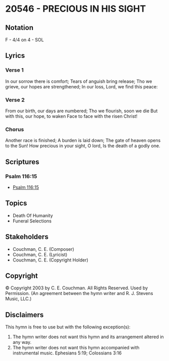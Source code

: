 # 20546 - PRECIOUS IN HIS SIGHT

## Notation

F - 4/4 on 4 - SOL

## Lyrics

### Verse 1

In our sorrow there is comfort; Tears of anguish bring release; Tho we grieve, our hopes are strengthened; In our loss, Lord, we find this peace:

### Verse 2

From our birth, our days are numbered; Tho we flourish, soon we die But with this, our hope, to waken Face to face with the risen Christ!

### Chorus

Another race is finished; A burden is laid down; The gate of heaven opens to the Sun! How precious in your sight, O lord, Is the death of a godly one.


## Scriptures

### Psalm 116:15

- [Psalm 116:15](https://www.biblegateway.com/passage/?search=Psalm%20116%3A15)


## Topics

- Death Of Humanity
- Funeral Selections

## Stakeholders

- Couchman, C. E. (Composer)
- Couchman, C. E. (Lyricist)
- Couchman, C. E. (Copyright Holder)

## Copyright

© Copyright 2003 by C. E. Couchman. All Rights Reserved. Used by Permission.
(An agreement between the hymn writer and R. J. Stevens Music, LLC.)

## Disclaimers

This hymn is free to use but with the following exception(s):
1. The hymn writer does not want this hymn and its arrangement altered in any way.
2. The hymn writer does not want this hymn accompanied with instrumental music.
Ephesians 5:19; Colossians 3:16

